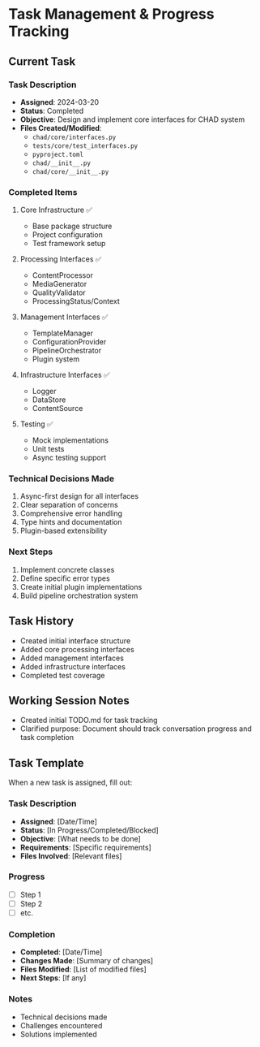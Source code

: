 # Task Management & Progress Tracking

## Current Task

### Task Description

- **Assigned**: 2024-03-20
- **Status**: Completed
- **Objective**: Design and implement core interfaces for CHAD system
- **Files Created/Modified**:
  - `chad/core/interfaces.py`
  - `tests/core/test_interfaces.py`
  - `pyproject.toml`
  - `chad/__init__.py`
  - `chad/core/__init__.py`

### Completed Items

1. Core Infrastructure ✅

   - Base package structure
   - Project configuration
   - Test framework setup

2. Processing Interfaces ✅

   - ContentProcessor
   - MediaGenerator
   - QualityValidator
   - ProcessingStatus/Context

3. Management Interfaces ✅

   - TemplateManager
   - ConfigurationProvider
   - PipelineOrchestrator
   - Plugin system

4. Infrastructure Interfaces ✅

   - Logger
   - DataStore
   - ContentSource

5. Testing ✅
   - Mock implementations
   - Unit tests
   - Async testing support

### Technical Decisions Made

1. Async-first design for all interfaces
2. Clear separation of concerns
3. Comprehensive error handling
4. Type hints and documentation
5. Plugin-based extensibility

### Next Steps

1. Implement concrete classes
2. Define specific error types
3. Create initial plugin implementations
4. Build pipeline orchestration system

## Task History

- Created initial interface structure
- Added core processing interfaces
- Added management interfaces
- Added infrastructure interfaces
- Completed test coverage

## Working Session Notes

- Created initial TODO.md for task tracking
- Clarified purpose: Document should track conversation progress and task completion

## Task Template

When a new task is assigned, fill out:

### Task Description

- **Assigned**: [Date/Time]
- **Status**: [In Progress/Completed/Blocked]
- **Objective**: [What needs to be done]
- **Requirements**: [Specific requirements]
- **Files Involved**: [Relevant files]

### Progress

- [ ] Step 1
- [ ] Step 2
- [ ] etc.

### Completion

- **Completed**: [Date/Time]
- **Changes Made**: [Summary of changes]
- **Files Modified**: [List of modified files]
- **Next Steps**: [If any]

### Notes

- Technical decisions made
- Challenges encountered
- Solutions implemented
